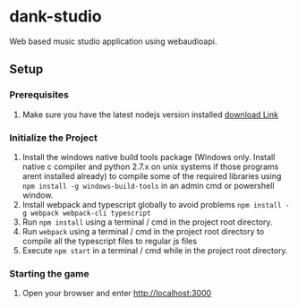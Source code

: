 # dank-studio
Web based music studio application using webaudioapi.

## Setup
### Prerequisites
1. Make sure you have the latest nodejs version installed [download Link](https://nodejs.org)
### Initialize the Project
1. Install the windows native build tools package (Windows only. Install native c compiler and python 2.7.x on unix systems if those programs arent installed already) to compile some of the required libraries using `npm install -g windows-build-tools` in an admin cmd or powershell window.
2. Install webpack and typescript globally to avoid problems `npm install -g webpack webpack-cli typescript`
2. Run `npm install` using a terminal / cmd in the project root directory.
3. Run `webpack` using a terminal / cmd in the project root directory to compile all the typescript files to regular js files
4. Execute `npm start` in a terminal / cmd while in the project root directory.
### Starting the game
1. Open your browser and enter [http://localhost:3000]() 
